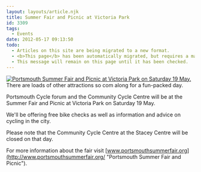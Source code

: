 ```yaml
---
layout: layouts/article.njk
title: Summer Fair and Picnic at Victoria Park
id: 3309
tags:
  - Events
date: 2012-05-17 09:13:50
todo:
  - Articles on this site are being migrated to a new format.
  - <b>This page</b> has been automatically migrated, but requires a manual check-&amp;-tune to ensure the format and links all work as expected.
  - This message will remain on this page until it has been checked.
---
```



[![Portsmouth Summer Fair and Picnic at Victoria Park on Saturday 19 May.](http://www.pompeybug.co.uk/wp-content/uploads/2012/05/PSF_2012_Web_banner.jpg "Portsmouth Summer Fair and Picnic")](http://www.pompeybug.co.uk/wp-content/uploads/2012/05/PSF_2012_Web_banner.jpg)There are loads of other attractions so com along for a fun-packed day.

Portsmouth Cycle forum and the Community Cycle Centre will be at the Summer Fair and Picnic at Victoria Park on Saturday 19 May.

We'll be offering free bike checks as well as information and advice on cycling in the city.

Please note that the Community Cycle Centre at the Stacey Centre will be closed on that day.

For more information about the fair visit [www.portsmouthsummerfair.org](http://www.portsmouthsummerfair.org/ "Portsmouth Summer Fair and Picnic").

&nbsp;